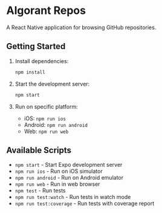 # Algorant Repos

A React Native application for browsing GitHub repositories.


## Getting Started

1. Install dependencies:
   ```bash
   npm install
   ```

2. Start the development server:
   ```bash
   npm start
   ```

3. Run on specific platform:
   - iOS: `npm run ios`
   - Android: `npm run android`
   - Web: `npm run web`

## Available Scripts

- `npm start` - Start Expo development server
- `npm run ios` - Run on iOS simulator
- `npm run android` - Run on Android emulator
- `npm run web` - Run in web browser
- `npm test` - Run tests
- `npm run test:watch` - Run tests in watch mode
- `npm run test:coverage` - Run tests with coverage report

